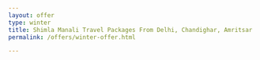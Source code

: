 ```yaml
---
layout: offer
type: winter
title: Shimla Manali Travel Packages From Delhi, Chandighar, Amritsar
permalink: /offers/winter-offer.html

---
```

